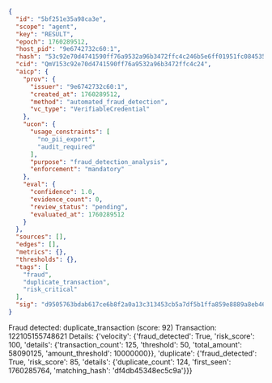 ```json
{
  "id": "5bf251e35a98ca3e",
  "scope": "agent",
  "key": "RESULT",
  "epoch": 1760289512,
  "host_pid": "9e6742732c60:1",
  "hash": "53c92e70d4741590ff76a9532a96b3472ffc4c246b5e6ff01951fc084535b12b",
  "cid": "QmV153c92e70d4741590ff76a9532a96b3472ffc4c24",
  "aicp": {
    "prov": {
      "issuer": "9e6742732c60:1",
      "created_at": 1760289512,
      "method": "automated_fraud_detection",
      "vc_type": "VerifiableCredential"
    },
    "ucon": {
      "usage_constraints": [
        "no_pii_export",
        "audit_required"
      ],
      "purpose": "fraud_detection_analysis",
      "enforcement": "mandatory"
    },
    "eval": {
      "confidence": 1.0,
      "evidence_count": 0,
      "review_status": "pending",
      "evaluated_at": 1760289512
    }
  },
  "sources": [],
  "edges": [],
  "metrics": {},
  "thresholds": {},
  "tags": [
    "fraud",
    "duplicate_transaction",
    "risk_critical"
  ],
  "sig": "d9505763bdab617ce6b8f2a0a13c313453cb5a7df5b1ffa859e8889a8eb46177"
}
```

Fraud detected: duplicate_transaction (score: 92)
Transaction: 122105155748621
Details: {'velocity': {'fraud_detected': True, 'risk_score': 100, 'details': {'transaction_count': 125, 'threshold': 50, 'total_amount': 58090125, 'amount_threshold': 10000000}}, 'duplicate': {'fraud_detected': True, 'risk_score': 85, 'details': {'duplicate_count': 124, 'first_seen': 1760285764, 'matching_hash': 'df4db45348ec5c9a'}}}